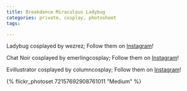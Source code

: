 ```yaml
---
title: Breakdance Miraculous Ladybug
categories: private, cosplay, photoshoot
tags: 

---
```


Ladybug cosplayed by wezrez; Follow them on [Instagram](https://www.instagram.com/wezrez)!

Chat Noir cosplayed by emerlingcosplay; Follow them on [Instagram](https://www.instagram.com/emerlingcosplay)!

Evillustrator cosplayed by columncosplay; Follow them on [Instagram](https://www.instagram.com/columncosplay)!

{% flickr_photoset 72157692908761011 "Medium" %}